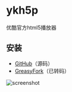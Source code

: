 # ykh5p

优酷官方html5播放器

## 安装
* [GitHub](https://raw.githubusercontent.com/gooyie/ykh5p/master/ykh5p.user.js)（源码）
* [GreasyFork](https://greasyfork.org/zh-CN/scripts/30432-ykh5p)（已转码）

![screenshot](https://user-images.githubusercontent.com/25021141/26927128-1d4034ce-4c83-11e7-8fdb-845a0047aa3a.png)
